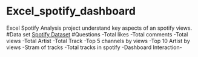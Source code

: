 # Excel_spotify_dashboard
Excel Spotify  Analysis project understand key aspects of an spotify views. 
#Data set
<a href = https://github.com/ABHI91827/Excel_spotify_dashboard/blob/main/Spotify%20Youtube%20Dataset.xlsx>Spotify Dataset</a>
#Questions
-Total likes
-Total comments
-Total views
-Total Artist
-Total Track
-Top 5 channels by views
-Top 10 Artist by views
-Stram of tracks
-Total tracks in spotify
-Dashboard Interaction-
